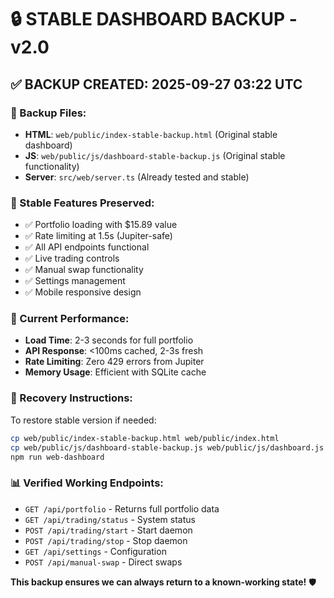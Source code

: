 # 🔒 STABLE DASHBOARD BACKUP - v2.0

## ✅ BACKUP CREATED: 2025-09-27 03:22 UTC

### 📁 Backup Files:
- **HTML**: `web/public/index-stable-backup.html` (Original stable dashboard)
- **JS**: `web/public/js/dashboard-stable-backup.js` (Original stable functionality)
- **Server**: `src/web/server.ts` (Already tested and stable)

### 🎯 Stable Features Preserved:
- ✅ Portfolio loading with $15.89 value
- ✅ Rate limiting at 1.5s (Jupiter-safe)
- ✅ All API endpoints functional
- ✅ Live trading controls
- ✅ Manual swap functionality
- ✅ Settings management
- ✅ Mobile responsive design

### 🚀 Current Performance:
- **Load Time**: 2-3 seconds for full portfolio
- **API Response**: <100ms cached, 2-3s fresh
- **Rate Limiting**: Zero 429 errors from Jupiter
- **Memory Usage**: Efficient with SQLite cache

### 🔄 Recovery Instructions:
To restore stable version if needed:
```bash
cp web/public/index-stable-backup.html web/public/index.html
cp web/public/js/dashboard-stable-backup.js web/public/js/dashboard.js
npm run web-dashboard
```

### 📊 Verified Working Endpoints:
- `GET /api/portfolio` - Returns full portfolio data
- `GET /api/trading/status` - System status
- `POST /api/trading/start` - Start daemon
- `POST /api/trading/stop` - Stop daemon
- `GET /api/settings` - Configuration
- `POST /api/manual-swap` - Direct swaps

**This backup ensures we can always return to a known-working state!** 🛡️